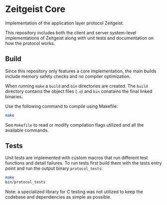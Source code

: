 # Zeitgeist Core
Implementation of the application layer protocol Zeitgeist.

This repository includes both the client and server system-level implementations of Zeitgeist along with unit tests and documentation on how the protocol works.

## Build
Since this repository only features a core implementation, the main builds include memory safety checks and no compiler optimization.

When running `make` a `build` and `bin` directories are created. The `build` directory contains the object files (`.o`) and `bin` conatains the final linked binaries.

Use the following command to compile using Makefile:
```bash
make
```
See `Makefile` to read or modify compilation flags utilized and all the available commands.

## Tests
Unit tests are implemented with custom macros that run different test functions and detail failures. To run tests first build them with the tests entry point and run the output binary `protocol_tests`:
```bash
make
bin/protocol_tests
```
Note: a specialized library for C testing was not utilized to keep the codebase and dependencies as simple as possible.
